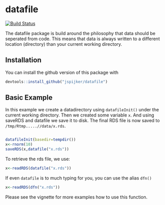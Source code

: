 
<!-- README.md is generated from README.Rmd. Please edit that file -->
datafile
========

<!-- badges: start -->
[![Build Status](https://travis-ci.org/jspijker/datafile.png?branch=master)](https://travis-ci.org/jspijker/datafile) <!-- badges: end -->

The datafile package is build around the philosophy that data should be seperated from code. This means that data is always written to a different location (directory) than your current working directory.

Installation
------------

You can install the github version of this package with

``` r
devtools::install_github("jspijker/datafile")
```

Basic Example
-------------

In this example we create a datadirectory using `datafileInit()` under the current working directory. Then we created some variable `x`. And using saveRDS and datafile we save it to disk. The final RDS file is now saved to `/tmp/Rtmp.....//data/x.rds`.

``` r

datafileInit(basedir=tempdir()) 
x<-rnorm(10)
saveRDS(x,datafile("x.rds"))
```

To retrieve the rds file, we use:

``` r
x<-readRDS(datafile("x.rds"))
```

If even `datafile` is to much typing for you, you can use the alias `dfn()`

``` r
x<-readRDS(dfn("x.rds"))
```

Please see the vignette for more examples how to use this function.
